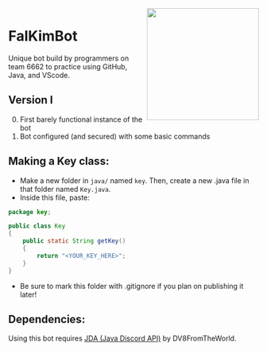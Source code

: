 <img align="right" src="https://cdn.discordapp.com/icons/384880977773854720/e6676e3bbf367ecc2d0c3cb6ad7c9b63.png" height="225" width="225">

# FalKimBot
   Unique bot build by programmers on team 6662 to practice using GitHub, Java, and VScode.

   ## Version I
0. First barely functional instance of the bot
1. Bot configured (and secured) with some basic commands

## Making a Key class:
- Make a new folder in `java/` named `key`. Then, create a new .java file in that folder named `Key.java`.  
- Inside this file, paste:
```java
package key;

public class Key
{
    public static String getKey()
    {
        return "<YOUR_KEY_HERE>";
    }
}
```
- Be sure to mark this folder with .gitignore if you plan on publishing it later!
## Dependencies:
Using this bot requires [JDA (Java Discord API)](https://github.com/DV8FromTheWorld/JDA) by DV8FromTheWorld.